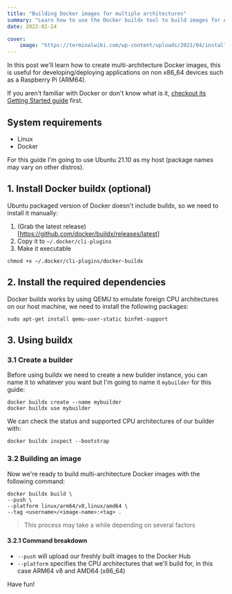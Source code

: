 ```yaml
---
title: "Building Docker images for multiple architectures"
summary: "Learn how to use the Docker buildx tool to build images for ARM/ARM64 devices from a x86_64 Linux machine."
date: 2022-02-24

cover:
    image: "https://terminalwiki.com/wp-content/uploads/2021/04/install-docker-on-a-raspberry-pi.jpg"
---
```


In this post we'll learn how to create multi-architecture Docker images, this is useful for developing/deploying applications on non x86_64 devices such as a Raspberry Pi (ARM64).


If you aren't familiar with Docker or don't know what is it, [checkout its Getting Started guide](https://docs.docker.com/get-started/) first. 

## System requirements
- Linux
- Docker

For this guide I'm going to use Ubuntu 21.10 as my host (package names may vary on other distros).

## 1. Install Docker buildx (optional)
Ubuntu packaged version of Docker doesn't include buildx, so we need to install it manually:

1. (Grab the latest release)[https://github.com/docker/buildx/releases/latest]
2. Copy it to `~/.docker/cli-plugins`
3. Make it executable
```
chmod +x ~/.docker/cli-plugins/docker-buildx
```

## 2. Install the required dependencies
Docker buildx works by using QEMU to emulate foreign CPU architectures on our host machine, we need to install the following packages:
```
sudo apt-get install qemu-user-static binfmt-support
```

## 3. Using buildx

### 3.1 Create a builder
Before using buildx we need to create a new builder instance, you can name it to whatever you want but I'm going to name it `mybuilder` for this guide:
```
docker buildx create --name mybuilder
docker buildx use mybuilder
```
We can check the status and supported CPU architectures of our builder with:
```
docker buildx inspect --bootstrap
```

### 3.2 Building an image
Now we're ready to build multi-architecture Docker images with the following command:
```
docker buildx build \
--push \
--platform linux/arm64/v8,linux/amd64 \
--tag <username>/<image-name>:<tag> .
```

> This process may take a while depending on several factors

#### 3.2.1 Command breakdown
- `--push` will upload our freshly built images to the Docker Hub
- `--platform` specifies the CPU architectures that we'll build for, in this case ARM64 v8 and AMD64 (x86_64)

Have fun!